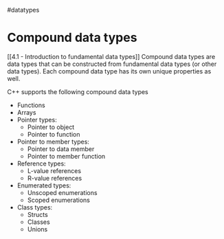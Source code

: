 #datatypes
# Compound data types
[[4.1 - Introduction to fundamental data types]]
Compound data types are data types that can be constructed from fundamental data types (or other data types). Each compound data type has its own unique properties as well.

C++ supports the following compound data types
- Functions
- Arrays
- Pointer types:
    - Pointer to object
    - Pointer to function
- Pointer to member types:
    - Pointer to data member
    - Pointer to member function
- Reference types:
    - L-value references
    - R-value references
- Enumerated types:
    - Unscoped enumerations
    - Scoped enumerations
- Class types:
    - Structs
    - Classes
    - Unions
